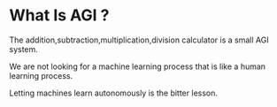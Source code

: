 # What Is AGI ?

The addition,subtraction,multiplication,division calculator is a small AGI system.

We are not looking for a machine learning process that is like a human learning process.

Letting machines learn autonomously is the bitter lesson.
